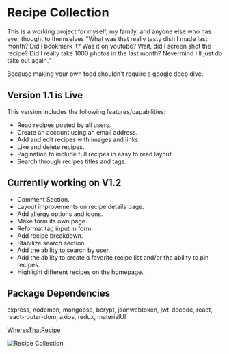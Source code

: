 # Recipe Collection

This is a working project for myself, my family, and anyone else who has ever thought to themselves "What was that really tasty dish I made last month? Did I bookmark it? Was it on youtube? Wait, did I screen shot the recipe? Did I really take 1000 photos in the last month? Nevermind I'll just do take out again."

Because making your own food shouldn't require a google deep dive.

## Version 1.1 is Live
This version includes the following features/capabilities:
- Read recipes posted by all users.
- Create an account using an email address.
- Add and edit recipes with images and links.
- Like and delete recipes.
- Pagination to include full recipes in easy to read layout.
- Search through recipes titles and tags.

## Currently working on V1.2
- Comment Section.
- Layout improvements on recipe details page.
- Add allergy options and icons.
- Make form its own page.
- Reformat tag input in form.
- Add recipe breakdown.
- Stabilize search section.
- Add the ability to search by user.
- Add the ability to create a favorite recipe list and/or the ability to pin recipes.
- Highlight different recipes on the homepage.

## Package Dependencies
express, nodemon, mongoose, bcrypt, jsonwebtoken, jwt-decode, react, react-router-dom, axios, redux, materialUI

[WheresThatRecipe](https://wheresthatrecipe.com/)

![Recipe Collection](http://g.recordit.co/oC8JCQBpbo.gif)